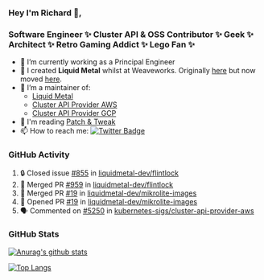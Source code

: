 ### Hey I'm Richard 👋, 

<h3 align="left">Software Engineer ✨ Cluster API & OSS Contributor ✨ Geek ✨ Architect ✨ Retro Gaming Addict ✨ Lego Fan ✨</h3>

- 🔭 I’m currently working as a Principal Engineer
- 📯 I created **Liquid Metal** whilst at Weaveworks. Originally [here](https://github.com/weaveworks-liquidmetal) but now moved [here](https://github.com/liquidmetal-dev).
- 👯 I’m a maintainer of:
  -  [Liquid Metal](https://github.com/liquidmetal-dev)
  -  [Cluster API Provider AWS](https://github.com/kubernetes-sigs/cluster-api-provider-aws)
  -  [Cluster API Provider GCP](https://github.com/kubernetes-sigs/cluster-api-provider-gcp)
- 💬 I'm reading [Patch & Tweak](https://bjooks.com/products/patch-tweak-exploring-modular-synthesis)
- 📫 How to reach me: [![Twitter Badge](https://img.shields.io/badge/-@fruit_case-00acee?style=flat&logo=Twitter&logoColor=white)](https://twitter.com/intent/follow?screen_name=fruit_case "Follow on Twitter")

### GitHub Activity 

<!--START_SECTION:activity-->
1. 🔒 Closed issue [#855](https://github.com/liquidmetal-dev/flintlock/issues/855) in [liquidmetal-dev/flintlock](https://github.com/liquidmetal-dev/flintlock)
2. 🎉 Merged PR [#959](https://github.com/liquidmetal-dev/flintlock/pull/959) in [liquidmetal-dev/flintlock](https://github.com/liquidmetal-dev/flintlock)
3. 🎉 Merged PR [#19](https://github.com/liquidmetal-dev/mikrolite-images/pull/19) in [liquidmetal-dev/mikrolite-images](https://github.com/liquidmetal-dev/mikrolite-images)
4. 💪 Opened PR [#19](https://github.com/liquidmetal-dev/mikrolite-images/pull/19) in [liquidmetal-dev/mikrolite-images](https://github.com/liquidmetal-dev/mikrolite-images)
5. 🗣 Commented on [#5250](https://github.com/kubernetes-sigs/cluster-api-provider-aws/pull/5250#issuecomment-2538416705) in [kubernetes-sigs/cluster-api-provider-aws](https://github.com/kubernetes-sigs/cluster-api-provider-aws)
<!--END_SECTION:activity-->

### GitHub Stats

[![Anurag's github stats](https://github-readme-stats.vercel.app/api?username=richardcase&count_private=true&show_icons=true)](https://github.com/anuraghazra/github-readme-stats)

[![Top Langs](https://github-readme-stats.vercel.app/api/top-langs/?username=richardcase&hide=html&layout=compact)](https://github.com/anuraghazra/github-readme-stats)
